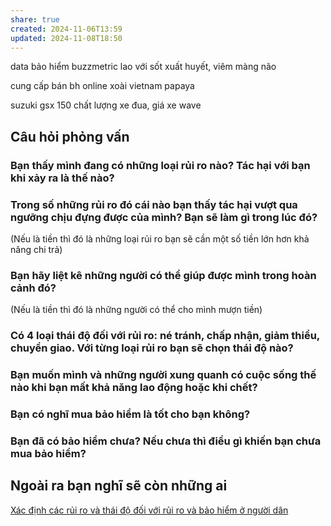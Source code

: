 ```yaml
---
share: true
created: 2024-11-06T13:59
updated: 2024-11-08T18:50
---
```

data bảo hiểm
buzzmetric 
lao với sốt xuất huyết, viêm màng não

cung cấp bán bh online
xoài vietnam papaya

suzuki gsx 150 chất lượng xe đua, giá xe wave 

## Câu hỏi phỏng vấn
### Bạn thấy mình đang có những loại rủi ro nào? Tác hại với bạn khi xảy ra là thế nào?

### Trong số những rủi ro đó cái nào bạn thấy tác hại vượt qua ngưỡng chịu đựng được của mình? Bạn sẽ làm gì trong lúc đó?
(Nếu là tiền thì đó là những loại rủi ro bạn sẽ cần một số tiền lớn hơn khả năng chi trả)

### Bạn hãy liệt kê những người có thể giúp được mình trong hoàn cảnh đó?
(Nếu là tiền thì đó là những người có thể cho mình mượn tiền)

### Có 4 loại thái độ đối với rủi ro: né tránh, chấp nhận, giảm thiểu, chuyển giao. Với từng loại rủi ro bạn sẽ chọn thái độ nào?

### Bạn muốn mình và những người xung quanh có cuộc sống thế nào khi bạn mất khả năng lao động hoặc khi chết?

### Bạn có nghĩ mua bảo hiểm là tốt cho bạn không?

### Bạn đã có bảo hiểm chưa? Nếu chưa thì điều gì khiến bạn chưa mua bảo hiểm?

## Ngoài ra bạn nghĩ sẽ còn những ai


[Xác định các rủi ro và thái độ đối với rủi ro và bảo hiểm ở người dân](./Nghi%C3%AAn%20c%E1%BB%A9u%20ng%C6%B0%E1%BB%9Di%20d%C3%B9ng/X%C3%A1c%20%C4%91%E1%BB%8Bnh%20c%C3%A1c%20r%E1%BB%A7i%20ro%20v%C3%A0%20th%C3%A1i%20%C4%91%E1%BB%99%20%C4%91%E1%BB%91i%20v%E1%BB%9Bi%20r%E1%BB%A7i%20ro%20v%C3%A0%20b%E1%BA%A3o%20hi%E1%BB%83m%20%E1%BB%9F%20ng%C6%B0%E1%BB%9Di%20d%C3%A2n.md)
